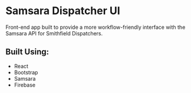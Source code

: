# Samsara Dispatcher UI

Front-end app built to provide a more workflow-friendly interface with the Samsara API for Smithfield Dispatchers.

## Built Using:
- React
- Bootstrap
- Samsara
- Firebase